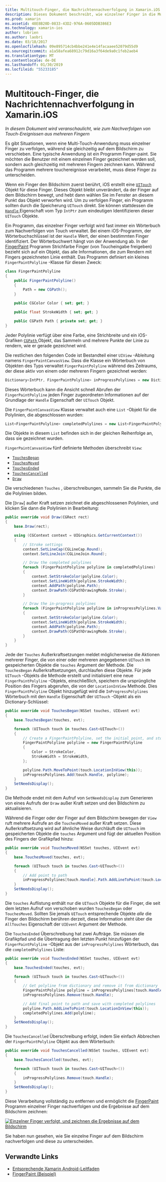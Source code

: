 ```yaml
---
title: Multitouch-Finger, die Nachrichtennachverfolgung in Xamarin.iOS
description: Dieses Dokument beschreibt, wie einzelner Finger in die Multitouch-Gesten in einer Xamarin.iOS-app nachverfolgt wird. Es basiert auf einer multitoucheingaben Beispiel-app.
ms.prod: xamarin
ms.assetid: 48E8B20D-0833-43D2-976A-0605DDB386E3
ms.technology: xamarin-ios
author: lobrien
ms.author: laobri
ms.date: 03/18/2017
ms.openlocfilehash: 09e895714cb4bbe241e4e14facaaee52079d55d9
ms.sourcegitcommit: a1a58afea68912c79d16a3f64de9a0c1feb2aeb4
ms.translationtype: MT
ms.contentlocale: de-DE
ms.lasthandoff: 01/30/2019
ms.locfileid: "55233185"
---
```

# <a name="multi-touch-finger-tracking-in-xamarinios"></a>Multitouch-Finger, die Nachrichtennachverfolgung in Xamarin.iOS

_In diesem Dokument wird veranschaulicht, wie zum Nachverfolgen von Touch-Ereignissen aus mehreren Fingern_

Es gibt Situationen, wenn eine Multi-Touch-Anwendung muss einzelner Finger zu verfolgen, während sie gleichzeitig auf dem Bildschirm zu verschieben. Eine typische Anwendung ist ein Programm Finger-paint. Sie möchten die Benutzer mit einem einzelnen Finger gezeichnet werden soll, sondern auch gleichzeitig mit mehreren Fingern zeichnen kann. Während das Programm mehrere touchereignisse verarbeitet, muss diese Finger zu unterscheiden.

Wenn ein Finger den Bildschirm zuerst berührt, iOS erstellt eine [ `UITouch` ](xref:UIKit.UITouch) Objekt für diese Finger. Dieses Objekt bleibt unverändert, da der Finger auf dem Bildschirm bewegt, und hebt dann wählen Sie im Fenster an diesem Punkt das Objekt verworfen wird. Um zu verfolgen Finger, ein Programm sollten durch die Speicherung `UITouch` direkt. Sie können stattdessen die [ `Handle` ](xref:Foundation.NSObject.Handle) Eigenschaft vom Typ `IntPtr` zum eindeutigen Identifizieren dieser `UITouch` Objekte.

Ein Programm, das einzelner Finger verfolgt wird fast immer ein Wörterbuch zum Nachverfolgen von Touch verwaltet. Bei einem iOS-Programm, der Wörterbuchschlüssel ist der `Handle` Wert, der einen bestimmten Finger identifiziert. Der Wörterbuchwert hängt von der Anwendung ab. In der [FingerPaint](https://developer.xamarin.com/samples/monotouch/ApplicationFundamentals/FingerPaint) Programm Strichfarbe Finger (von Toucheingabe freigeben) bezieht sich auf ein Objekt, das alle Informationen, die zum Rendern mit Fingers gezeichneten Linie enthält. Das Programm definiert ein kleines `FingerPaintPolyline` -Klasse für diesen Zweck:

```csharp
class FingerPaintPolyline
{
    public FingerPaintPolyline()
    {
        Path = new CGPath();
    }

    public CGColor Color { set; get; }

    public float StrokeWidth { set; get; }

    public CGPath Path { private set; get; }
}
```

Jeder Polylinie verfügt über eine Farbe, eine Strichbreite und ein iOS-Grafiken [ `CGPath` ](xref:CoreGraphics.CGPath) Objekt, das Sammeln und mehrere Punkte der Linie zu rendern, wie er gerade gezeichnet wird.


Die restlichen den folgenden Code ist Bestandteil einer `UIView` -Ableitung namens `FingerPaintCanvasView`. Dass die Klasse ein Wörterbuch von Objekten des Typs verwaltet `FingerPaintPolyline` während des Zeitraums, der diese aktiv von einem oder mehreren Fingern gezeichnet werden:

```csharp
Dictionary<IntPtr, FingerPaintPolyline> inProgressPolylines = new Dictionary<IntPtr, FingerPaintPolyline>();
```

Dieses Wörterbuch kann die Ansicht schnell Abrufen der `FingerPaintPolyline` jeden Finger zugeordneten Informationen auf der Grundlage der `Handle` Eigenschaft der `UITouch` Objekt.

Die `FingerPaintCanvasView` Klasse verwaltet auch eine `List` -Objekt für die Polylinien, die abgeschlossen wurden:

```csharp
List<FingerPaintPolyline> completedPolylines = new List<FingerPaintPolyline>();
```

Die Objekte in diesem `List` befinden sich in der gleichen Reihenfolge an, dass sie gezeichnet wurden.

`FingerPaintCanvasView` fünf definierte Methoden überschreibt `View`:

- [`TouchesBegan`](xref:UIKit.UIResponder.TouchesBegan(Foundation.NSSet,UIKit.UIEvent))
- [`TouchesMoved`](xref:UIKit.UIResponder.TouchesMoved(Foundation.NSSet,UIKit.UIEvent))
- [`TouchesEnded`](xref:UIKit.UIResponder.TouchesEnded(Foundation.NSSet,UIKit.UIEvent))
- [`TouchesCancelled`](xref:UIKit.UIResponder.TouchesCancelled(Foundation.NSSet,UIKit.UIEvent))
- [`Draw`](xref:UIKit.UIView.Draw(CoreGraphics.CGRect))

Die verschiedenen `Touches` , überschreibungen, sammeln Sie die Punkte, die die Polylinien bilden.

Die [`Draw`] außer Kraft setzen zeichnet die abgeschlossenen Polylinien, und klicken Sie dann die Polylinien in Bearbeitung:

```csharp
public override void Draw(CGRect rect)
{
    base.Draw(rect);

    using (CGContext context = UIGraphics.GetCurrentContext())
    {
        // Stroke settings
        context.SetLineCap(CGLineCap.Round);
        context.SetLineJoin(CGLineJoin.Round);

        // Draw the completed polylines
        foreach (FingerPaintPolyline polyline in completedPolylines)
        {
            context.SetStrokeColor(polyline.Color);
            context.SetLineWidth(polyline.StrokeWidth);
            context.AddPath(polyline.Path);
            context.DrawPath(CGPathDrawingMode.Stroke);
        }

        // Draw the in-progress polylines
        foreach (FingerPaintPolyline polyline in inProgressPolylines.Values)
        {
            context.SetStrokeColor(polyline.Color);
            context.SetLineWidth(polyline.StrokeWidth);
            context.AddPath(polyline.Path);
            context.DrawPath(CGPathDrawingMode.Stroke);
        }
    }
}
```

Jede der `Touches` Außerkraftsetzungen meldet möglicherweise die Aktionen mehrerer Finger, die von einer oder mehreren angegebenen `UITouch` im gespeicherten Objekte die `touches` Argument der Methode. Die `TouchesBegan` Außerkraftsetzungen, durchlaufen diese Objekte. Für jede `UITouch` -Objekts die Methode erstellt und initialisiert eine neue `FingerPaintPolyline` -Objekts, einschließlich, speichern die ursprüngliche Position des Fingers abgerufen, die von der `LocationInView` Methode. Dies `FingerPaintPolyline` Objekt hinzugefügt wird die `InProgressPolylines` Wörterbuch mit den `Handle` Eigenschaft der `UITouch` -Objekt als ein Dictionary-Schlüssel:

```csharp
public override void TouchesBegan(NSSet touches, UIEvent evt)
{
    base.TouchesBegan(touches, evt);

    foreach (UITouch touch in touches.Cast<UITouch>())
    {
        // Create a FingerPaintPolyline, set the initial point, and store it
        FingerPaintPolyline polyline = new FingerPaintPolyline
        {
            Color = StrokeColor,
            StrokeWidth = StrokeWidth,
        };

        polyline.Path.MoveToPoint(touch.LocationInView(this));
        inProgressPolylines.Add(touch.Handle, polyline);
    }
    SetNeedsDisplay();
}
```

Die Methode endet mit dem Aufruf von `SetNeedsDisplay` zum Generieren von eines Aufrufs der `Draw` außer Kraft setzen und den Bildschirm zu aktualisieren.

Während die Finger oder der Finger auf dem Bildschirm bewegen der `View` ruft mehrere Aufrufe an die `TouchesMoved` außer Kraft setzen. Diese Außerkraftsetzung wird auf ähnliche Weise durchläuft die `UITouch` im gespeicherten Objekte die `touches` Argument und fügt der aktuellen Position des Fingers der Grafikpfad hinzu:

```csharp
public override void TouchesMoved(NSSet touches, UIEvent evt)
{
    base.TouchesMoved(touches, evt);

    foreach (UITouch touch in touches.Cast<UITouch>())
    {
        // Add point to path
        inProgressPolylines[touch.Handle].Path.AddLineToPoint(touch.LocationInView(this));
    }
    SetNeedsDisplay();
}
```

Die `touches` Auflistung enthält nur die `UITouch` Objekte für die Finger, die seit dem letzten Aufruf von verschoben wurden `TouchesBegan` oder `TouchesMoved`. Sollten Sie jemals `UITouch` entsprechende Objekte *alle* die Finger den Bildschirm berühren derzeit, diese Information steht über die `AllTouches` Eigenschaft der `UIEvent` Argument der Methode.

Die `TouchesEnded` Überschreibung hat zwei Aufträge. Sie müssen die Grafikpfad und die Übertragung den letzten Punkt hinzufügen der `FingerPaintPolyline` -Objekt aus der `inProgressPolylines` Wörterbuch, das die `completedPolylines` Liste:

```csharp
public override void TouchesEnded(NSSet touches, UIEvent evt)
{
    base.TouchesEnded(touches, evt);

    foreach (UITouch touch in touches.Cast<UITouch>())
    {
        // Get polyline from dictionary and remove it from dictionary
        FingerPaintPolyline polyline = inProgressPolylines[touch.Handle];
        inProgressPolylines.Remove(touch.Handle);

        // Add final point to path and save with completed polylines
        polyline.Path.AddLineToPoint(touch.LocationInView(this));
        completedPolylines.Add(polyline);
    }
    SetNeedsDisplay();
}
```

Die `TouchesCancelled` Überschreibung erfolgt, indem Sie einfach Abbrechen der `FingerPaintPolyline` Objekt aus dem Wörterbuch:

```csharp
public override void TouchesCancelled(NSSet touches, UIEvent evt)
{
    base.TouchesCancelled(touches, evt);

    foreach (UITouch touch in touches.Cast<UITouch>())
    {
        inProgressPolylines.Remove(touch.Handle);
    }
    SetNeedsDisplay();
}
```

Diese Verarbeitung vollständig zu entfernen und ermöglicht die [FingerPaint](https://developer.xamarin.com/samples/monotouch/ApplicationFundamentals/FingerPaint) Programm einzelner Finger nachverfolgen und die Ergebnisse auf dem Bildschirm zeichnen:

[![](touch-tracking-images/image01.png "Einzelner Finger verfolgt, und zeichnen die Ergebnisse auf dem Bildschirm")](touch-tracking-images/image01.png#lightbox)

Sie haben nun gesehen, wie Sie einzelne Finger auf dem Bildschirm nachverfolgen und diese zu unterscheiden.



## <a name="related-links"></a>Verwandte Links

- [Entsprechende Xamarin Android-Leitfaden](~/android/app-fundamentals/touch/touch-tracking.md)
- [FingerPaint (Beispiel)](https://developer.xamarin.com/samples/monotouch/ApplicationFundamentals/FingerPaint)
